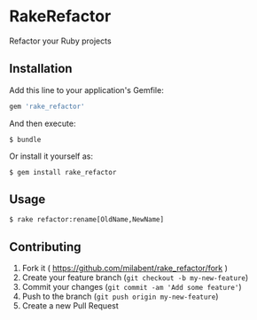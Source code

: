 # RakeRefactor

Refactor your Ruby projects

## Installation

Add this line to your application's Gemfile:

```ruby
gem 'rake_refactor'
```

And then execute:

    $ bundle

Or install it yourself as:

    $ gem install rake_refactor

## Usage

    $ rake refactor:rename[OldName,NewName]

## Contributing

1. Fork it ( https://github.com/milabent/rake_refactor/fork )
2. Create your feature branch (`git checkout -b my-new-feature`)
3. Commit your changes (`git commit -am 'Add some feature'`)
4. Push to the branch (`git push origin my-new-feature`)
5. Create a new Pull Request
